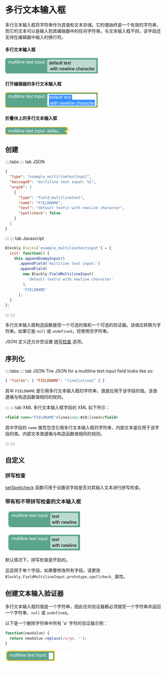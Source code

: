 # 多行文本输入框

多行文本输入框将字符串作为其值和文本存储。它的值始终是一个有效的字符串，而它的文本可以是输入到其编辑器中的任何字符串。与文本输入框不同，该字段还支持在编辑器中输入的换行符。

#### 多行文本输入框

![](./multiline-text-input/on_block.png)

#### 打开编辑器的多行文本输入框

![](./multiline-text-input/with_editor.png)

#### 折叠块上的多行文本输入框

![](./multiline-text-input/collapsed.png)

## 创建

::::tabs
::: tab JSON

```json
{
  "type": "example_multilinetextinput",
  "message0": "multiline text input: %1",
  "args0": [
    {
      "type": "field_multilinetext",
      "name": "FIELDNAME",
      "text": "default text\n with newline character",
      "spellcheck": false
    }
  ]
}
```

:::
::: tab Javascript

```javascript
Blockly.Blocks['example_multilinetextinput'] = {
  init: function() {
    this.appendDummyInput()
      .appendField('multiline text input:')
      .appendField(
        new Blockly.FieldMultilineInput(
          'default text\n with newline character'
        ),
        'FIELDNAME'
      );
  }
};
```

:::
::::

多行文本输入框构造函数接受一个可选的值和一个可选的验证器。该值应转换为字符串。如果它是 `null` 或 `undefined`，将使用空字符串。

JSON 定义还允许您设置 [拼写检查](#拼写检查) 选项。

## 序列化

::::tabs
::: tab JSON
The JSON for a multiline text input field looks like so:

```json
{ "fields": { "FIELDNAME": "line1\nline2" } }
```

其中 `FIELDNAME` 是引用多行文本输入框的字符串，值是应用于该字段的值。该值遵循与构造函数值相同的规则。

:::
::: tab XML
多行文本输入框字段的 XML 如下所示：

```xml
<field name="FIELDNAME">line1&amp;#10;line2</field>
```

其中字段的 `name` 属性包含引用多行文本输入框的字符串，内部文本是应用于该字段的值。内部文本值遵循与构造函数值相同的规则。

:::
::::

## 自定义

### 拼写检查

[setSpellcheck](https://developers.google.com/blockly/reference/js/Blockly.FieldTextInput#setSpellcheck) 函数可用于设置该字段是否对其输入文本进行拼写检查。

### 带有和不带拼写检查的文本输入框

![](./multiline-text-input/spellcheck.gif)

默认情况下，拼写检查是开启的。

这适用于单个字段。如果要修改所有字段，请更改 `Blockly.FieldMultilineInput.prototype.spellcheck_` 属性。

## 创建文本输入验证器

多行文本输入框的值是一个字符串，因此任何验证器都必须接受一个字符串并返回一个字符串、`null` 或 `undefined`。

以下是一个删除字符串中所有 'a' 字符的验证器示例：


```javascript
function(newValue) {
  return newValue.replace(/a/gm, '');
}
```

![](./multiline-text-input/validator.gif)
